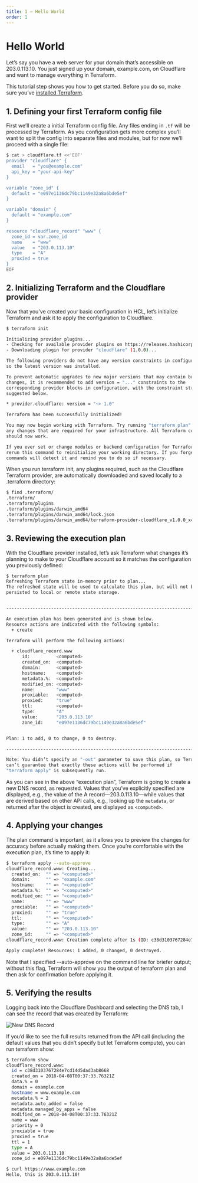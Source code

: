 ```yaml
---
title: 1 – Hello World
order: 1
---
```


# Hello World

Let’s say you have a web server for your domain that’s accessible on 203.0.113.10. You just signed up your domain, example.com, on Cloudflare and want to manage everything in Terraform.

This tutorial step shows you how to get started. Before you do so, make sure you’ve [installed Terraform](/installing).

## 1. Defining your first Terraform config file

First we’ll create a initial Terraform config file. Any files ending in `.tf` will be processed by Terraform. As you configuration gets more complex you’ll want to split the config into separate files and modules, but for now we’ll proceed with a single file:

```bash
$ cat > cloudflare.tf <<'EOF'
provider "cloudflare" {
  email   = "you@example.com"
  api_key = "your-api-key"
}

variable "zone_id" {
  default = "e097e1136dc79bc1149e32a8a6bde5ef"
}

variable "domain" {
  default = "example.com"
}

resource "cloudflare_record" "www" {
  zone_id = var.zone_id
  name    = "www"
  value   = "203.0.113.10"
  type    = "A"
  proxied = true
}
EOF
```

## 2. Initializing Terraform and the Cloudflare provider

Now that you’ve created your basic configuration in HCL, let’s initialize Terraform and ask it to apply the configuration to Cloudflare.

```bash
$ terraform init

Initializing provider plugins...
- Checking for available provider plugins on https://releases.hashicorp.com...
- Downloading plugin for provider "cloudflare" (1.0.0)...

The following providers do not have any version constraints in configuration,
so the latest version was installed.

To prevent automatic upgrades to new major versions that may contain breaking
changes, it is recommended to add version = "..." constraints to the
corresponding provider blocks in configuration, with the constraint strings
suggested below.

* provider.cloudflare: version = "~> 1.0"

Terraform has been successfully initialized!

You may now begin working with Terraform. Try running "terraform plan" to see
any changes that are required for your infrastructure. All Terraform commands
should now work.

If you ever set or change modules or backend configuration for Terraform,
rerun this command to reinitialize your working directory. If you forget, other
commands will detect it and remind you to do so if necessary.
```

When you run terraform init, any plugins required, such as the Cloudflare Terraform provider, are automatically downloaded and saved locally to a .terraform directory:

```bash
$ find .terraform/
.terraform/
.terraform/plugins
.terraform/plugins/darwin_amd64
.terraform/plugins/darwin_amd64/lock.json
.terraform/plugins/darwin_amd64/terraform-provider-cloudflare_v1.0.0_x4
```

## 3. Reviewing the execution plan
With the Cloudflare provider installed, let’s ask Terraform what changes it’s planning to make to your Cloudflare account so it matches the configuration you previously defined:

```bash
$ terraform plan
Refreshing Terraform state in-memory prior to plan...
The refreshed state will be used to calculate this plan, but will not be
persisted to local or remote state storage.


------------------------------------------------------------------------

An execution plan has been generated and is shown below.
Resource actions are indicated with the following symbols:
  + create

Terraform will perform the following actions:

  + cloudflare_record.www
      id:          <computed>
      created_on:  <computed>
      domain:      <computed>
      hostname:    <computed>
      metadata.%:  <computed>
      modified_on: <computed>
      name:        "www"
      proxiable:   <computed>
      proxied:     "true"
      ttl:         <computed>
      type:        "A"
      value:       "203.0.113.10"
      zone_id:     "e097e1136dc79bc1149e32a8a6bde5ef"


Plan: 1 to add, 0 to change, 0 to destroy.

------------------------------------------------------------------------

Note: You didn’t specify an "-out" parameter to save this plan, so Terraform
can’t guarantee that exactly these actions will be performed if
"terraform apply" is subsequently run.
```

As you can see in the above “execution plan”, Terraform is going to create a new DNS record, as requested. Values that you’ve explicitly specified are displayed, e.g., the value of the A record—203.0.113.10—while values that are derived based on other API calls, e.g., looking up the `metadata`, or returned after the object is created, are displayed as `<computed>`.

## 4. Applying your changes

The plan command is important, as it allows you to preview the changes for accuracy before actually making them. Once you’re comfortable with the execution plan, it’s time to apply it:

```bash
$ terraform apply --auto-approve
cloudflare_record.www: Creating...
  created_on:  "" => "<computed>"
  domain:      "" => "example.com"
  hostname:    "" => "<computed>"
  metadata.%:  "" => "<computed>"
  modified_on: "" => "<computed>"
  name:        "" => "www"
  proxiable:   "" => "<computed>"
  proxied:     "" => "true"
  ttl:         "" => "<computed>"
  type:        "" => "A"
  value:       "" => "203.0.113.10"
  zone_id:     "" => "<computed>"
cloudflare_record.www: Creation complete after 1s (ID: c38d3103767284e7cd14d5dad3ab8668)

Apply complete! Resources: 1 added, 0 changed, 0 destroyed.
```

Note that I specified --auto-approve on the command line for briefer output; without this flag, Terraform will show you the output of terraform plan and then ask for confirmation before applying it.

## 5. Verifying the results

Logging back into the Cloudflare Dashboard and selecting the DNS tab, I can see the record that was created by Terraform:

![New DNS Record](../static/new-dns-record.png)

If you’d like to see the full results returned from the API call (including the default values that you didn’t specify but let Terraform compute), you can run terraform show:

```bash
$ terraform show
cloudflare_record.www:
  id = c38d3103767284e7cd14d5dad3ab8668
  created_on = 2018-04-08T00:37:33.76321Z
  data.% = 0
  domain = example.com
  hostname = www.example.com
  metadata.% = 2
  metadata.auto_added = false
  metadata.managed_by_apps = false
  modified_on = 2018-04-08T00:37:33.76321Z
  name = www
  priority = 0
  proxiable = true
  proxied = true
  ttl = 1
  type = A
  value = 203.0.113.10
  zone_id = e097e1136dc79bc1149e32a8a6bde5ef
```

```bash
$ curl https://www.example.com
Hello, this is 203.0.113.10!
```
